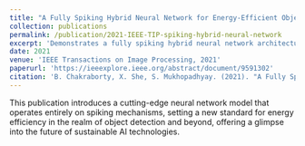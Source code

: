 ```yaml
---
title: "A Fully Spiking Hybrid Neural Network for Energy-Efficient Object Detection"
collection: publications
permalink: /publication/2021-IEEE-TIP-spiking-hybrid-neural-network
excerpt: 'Demonstrates a fully spiking hybrid neural network architecture that achieves high-efficiency in object detection tasks, marking a significant advancement in energy-efficient computing.'
date: 2021
venue: 'IEEE Transactions on Image Processing, 2021'
paperurl: 'https://ieeexplore.ieee.org/abstract/document/9591302'
citation: 'B. Chakraborty, X. She, S. Mukhopadhyay. (2021). "A Fully Spiking Hybrid Neural Network for Energy-Efficient Object Detection." <i>IEEE Transactions on Image Processing, 2021</i>.'
---
```


This publication introduces a cutting-edge neural network model that operates entirely on spiking mechanisms, setting a new standard for energy efficiency in the realm of object detection and beyond, offering a glimpse into the future of sustainable AI technologies.
